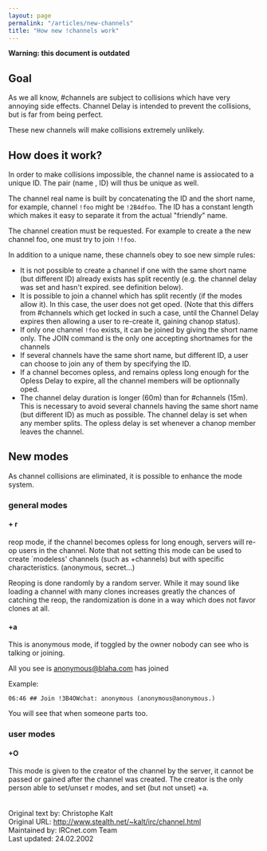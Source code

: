 ```yaml
---
layout: page
permalink: "/articles/new-channels"
title: "How new !channels work"
---
```

**Warning: this document is outdated**

## Goal
As we all know, #channels are subject to collisions which have very annoying side effects. Channel Delay is intended to prevent the collisions, but is far from being perfect.

These new channels will make collisions extremely unlikely.

## How does it work?
In order to make collisions impossible, the channel name is assiocated to a unique ID. The pair (name , ID) will thus be unique as well.



The channel real name is built by concatenating the ID and the short name, for example, channel ```!foo``` might be ```!2B4dfoo```. The ID has a constant length which makes it easy to separate it from the actual "friendly" name.



The channel creation must be requested. For example to create a the new channel foo, one must try to join ```!!foo```.



In addition to a unique name, these channels obey to soe new simple rules:

* It is not possible to create a channel if one with the same short name (but different ID) already exists has split recently (e.g. the channel delay was set and hasn't expired. see definition below).
* It is possible to join a channel which has split recently (if the modes allow it). In this case, the user does not get oped. (Note that this differs from #channels which get locked in such a case, until the Channel Delay expires then allowing a user to re-create it, gaining chanop status).
* If only one channel ```!foo``` exists, it can be joined by giving the short name only. The JOIN command is the only one accepting shortnames for the channels
* If several channels have the same short name, but different ID, a user can choose to join any of them by specifying the ID.
* If a channel becomes opless, and remains opless long enough for the Opless Delay to expire, all the channel members will be optionnally oped.
* The channel delay duration is longer (60m) than for #channels (15m). This is necessary to avoid several channels having the same short name (but different ID) as much as possible.
The channel delay is set when any member splits.
The opless delay is set whenever a chanop member leaves the channel.


## New modes
As channel collisions are eliminated, it is possible to enhance the mode system.

### general modes
#### + r
reop mode, if the channel becomes opless for long enough, servers will re-op users in the channel. Note that not setting this mode can be used to create `modeless' channels (such as +channels) but with specific characteristics. (anonymous, secret...)

Reoping is done randomly by a random server. While it may sound like loading a channel with many clones increases greatly the chances of catching the reop, the randomization is done in a way which does not favor clones at all.

#### +a
This is anonymous mode, if toggled by the owner nobody can see who is talking or joining.

All you see is anonymous@blaha.com has joined

Example: 
```
06:46 ## Join !3B4OWchat: anonymous (anonymous@anonymous.)
```
You will see that when someone parts too.

### user modes
#### +O
This mode is given to the creator of the channel by the server, it cannot be passed or gained after the channel was created. The creator is the only person able to set/unset r modes, and set (but not unset) +a.
<br>
<br>
<br>
Original text by: Christophe Kalt<br>
Original URL: http://www.stealth.net/~kalt/irc/channel.html<br>
Maintained by: IRCnet.com Team<br>
Last updated: 24.02.2002<br>
